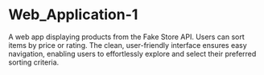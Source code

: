 # Web_Application-1
A web app displaying products from the Fake Store API. Users can sort items by price or rating. The clean, user-friendly interface ensures easy navigation, enabling users to effortlessly explore and select their preferred sorting criteria.
